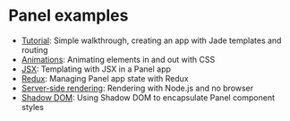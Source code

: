 # Panel examples

- [Tutorial](https://github.com/mixpanel/panel/blob/master/examples/tutorial): Simple walkthrough, creating an app with Jade templates and routing
- [Animations](https://github.com/mixpanel/panel/blob/master/examples/animations): Animating elements in and out with CSS
- [JSX](https://github.com/mixpanel/panel/blob/master/examples/jsx): Templating with JSX in a Panel app
- [Redux](https://github.com/mixpanel/panel/blob/master/examples/redux): Managing Panel app state with Redux
- [Server-side rendering](https://github.com/mixpanel/panel/blob/master/examples/isorender): Rendering with Node.js and no browser
- [Shadow DOM](https://github.com/mixpanel/panel/blob/master/examples/shadow-dom): Using Shadow DOM to encapsulate Panel component styles
